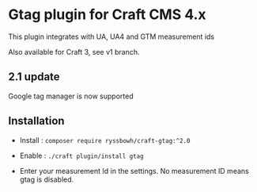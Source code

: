 # Gtag plugin for Craft CMS 4.x

This plugin integrates with UA, UA4 and GTM measurement ids

Also available for Craft 3, see v1 branch.

## 2.1 update

Google tag manager is now supported

## Installation

- Install : `composer require ryssbowh/craft-gtag:^2.0`

- Enable : `./craft plugin/install gtag`

- Enter your measurement Id in the settings. No measurement ID means gtag is disabled.